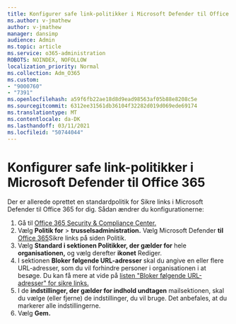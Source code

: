```yaml
---
title: Konfigurer safe link-politikker i Microsoft Defender til Office 365
ms.author: v-jmathew
author: v-jmathew
manager: dansimp
audience: Admin
ms.topic: article
ms.service: o365-administration
ROBOTS: NOINDEX, NOFOLLOW
localization_priority: Normal
ms.collection: Adm_O365
ms.custom:
- "9000760"
- "7391"
ms.openlocfilehash: a59f6fb22ae18d8d9ead98563af05b88e8208c5e
ms.sourcegitcommit: 6312ee31561db36104f32282d019d069ede69174
ms.translationtype: MT
ms.contentlocale: da-DK
ms.lasthandoff: 03/11/2021
ms.locfileid: "50744044"
---
```

# <a name="set-up-safe-link-policies-in-microsoft-defender-for-office-365"></a>Konfigurer safe link-politikker i Microsoft Defender til Office 365

Der er allerede oprettet en standardpolitik for Sikre links i Microsoft Defender til Office 365 for dig. Sådan ændrer du konfigurationerne:

1. Gå til [Office 365 Security & Compliance Center.](https://go.microsoft.com/fwlink/p/?linkid=2077143)
2. Vælg **Politik for**  >  **trusselsadministration.** Vælg Microsoft Defender **til** [Office 365](https://go.microsoft.com/fwlink/?linkid=2101058)Sikre links på siden Politik.
3. Vælg **Standard i sektionen Politikker, der gælder for** hele **organisationen,** og vælg derefter **ikonet** Rediger.
4. I sektionen **Bloker følgende URL-adresser** skal du angive en eller flere URL-adresser, som du vil forhindre personer i organisationen i at besøge. Du kan få mere at vide på [listen "Bloker følgende URL-adresser" for sikre links.](https://go.microsoft.com/fwlink/?linkid=2092123)
5. I de **indstillinger, der gælder for indhold undtagen** mailsektionen, skal du vælge (eller fjerne) de indstillinger, du vil bruge. Det anbefales, at du markerer alle indstillingerne.
6. Vælg **Gem.**
